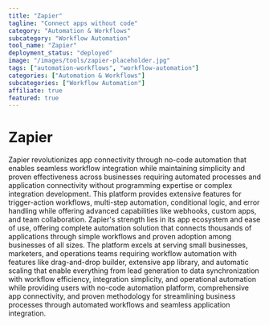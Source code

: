 ```yaml
---
title: "Zapier"
tagline: "Connect apps without code"
category: "Automation & Workflows"
subcategory: "Workflow Automation"
tool_name: "Zapier"
deployment_status: "deployed"
image: "/images/tools/zapier-placeholder.jpg"
tags: ["automation-workflows", "workflow-automation"]
categories: ["Automation & Workflows"]
subcategories: ["Workflow Automation"]
affiliate: true
featured: true
---
```


# Zapier

Zapier revolutionizes app connectivity through no-code automation that enables seamless workflow integration while maintaining simplicity and proven effectiveness across businesses requiring automated processes and application connectivity without programming expertise or complex integration development. This platform provides extensive features for trigger-action workflows, multi-step automation, conditional logic, and error handling while offering advanced capabilities like webhooks, custom apps, and team collaboration. Zapier's strength lies in its app ecosystem and ease of use, offering complete automation solution that connects thousands of applications through simple workflows and proven adoption among businesses of all sizes. The platform excels at serving small businesses, marketers, and operations teams requiring workflow automation with features like drag-and-drop builder, extensive app library, and automatic scaling that enable everything from lead generation to data synchronization with workflow efficiency, integration simplicity, and operational automation while providing users with no-code automation platform, comprehensive app connectivity, and proven methodology for streamlining business processes through automated workflows and seamless application integration.